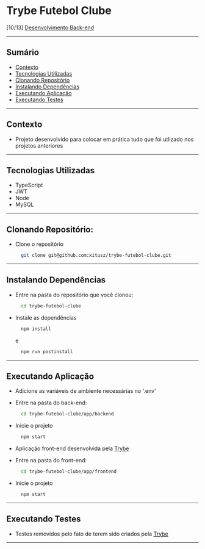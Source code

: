 # Trybe Futebol Clube
[10/13] [Desenvolvimento Back-end](https://github.com/xitusz/Trybe/tree/main/03_Desenvolvimento-Back-end)

---

## Sumário

- [Contexto](#contexto)
- [Tecnologias Utilizadas](#tecnologias-utilizadas)
- [Clonando Repositório](#clonando-repositório)
- [Instalando Dependências](#instalando-dependências)
- [Executando Aplicação](#executando-aplicação)
- [Executando Testes](#executando-testes)

---

## Contexto

* Projeto desenvolvido para colocar em prática tudo que foi utlizado nos projetos anteriores

---

## Tecnologias Utilizadas

* TypeScript
* JWT
* Node
* MySQL

---

## Clonando Repositório:

* Clone o repositório
  ```sh
    git clone git@github.com:xitusz/trybe-futebol-clube.git
  ```

---

## Instalando Dependências

* Entre na pasta do repositório que você clonou:
  ```sh
    cd trybe-futebol-clube
  ```

* Instale as dependências
  ```sh
    npm install
  ```
  e
  ```sh
    npm run postinstall
  ```

---

## Executando Aplicação

* Adicione as variáveis de ambiente necessárias no '.env'

* Entre na pasta do back-end:
  ```sh
    cd trybe-futebol-clube/app/backend
  ```

* Inicie o projeto
  ```sh
    npm start
  ```

* Aplicação front-end desenvolvida pela [Trybe](https://www.betrybe.com/)

* Entre na pasta do front-end:
  ```sh
    cd trybe-futebol-clube/app/frontend
  ```

* Inicie o projeto
  ```sh
    npm start
  ```

---

## Executando Testes

* Testes removidos pelo fato de terem sido criados pela [Trybe](https://www.betrybe.com/)

---
